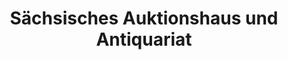 ---
title: "Sächsisches Auktionshaus und Antiquariat"
url: /leipzig/saechsisches-auktionshaus-und-antiquariat/
shop: Antiquitäten
---